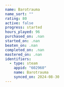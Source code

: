 ```yaml
---
name: Barotrauma
name_sort: ""
rating: 80
active: false
progress: started
hours_played: 96
purchased_on: .nan
started_on: .nan
beaten_on: .nan
completed_on: .nan
mastered_on: .nan
identifiers:
  - type: steam
    appid: "602960"
    name: Barotrauma
    synced_on: 2024-08-30
---
```


